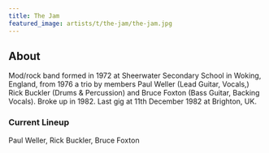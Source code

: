 ```yaml
---
title: The Jam
featured_image: artists/t/the-jam/the-jam.jpg
---
```

## About

Mod/rock band formed in 1972 at Sheerwater Secondary School in Woking, England, from 1976 a trio by members Paul Weller (Lead Guitar, Vocals,) Rick Buckler (Drums & Percussion) and Bruce Foxton (Bass Guitar, Backing Vocals). Broke up in 1982. Last gig at 11th December 1982 at Brighton, UK.

### Current Lineup

Paul Weller, Rick Buckler, Bruce Foxton

